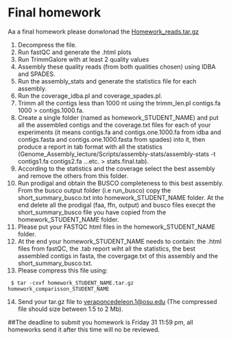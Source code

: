 # Final homework

Aa a final homework please donwlonad the [Homework_reads.tar.gz](https://osu.box.com/s/4ydgkdp2h1cygzvxkvjsg0o21x5ira9n)

1. Decompress the file.
2. Run fastQC and generate the .html plots
3. Run TrimmGalore with at least 2 quality values
4. Assembly these quality reads (from both qualities chosen) using IDBA and SPADES.
5. Run the assembly_stats and generate the statistics file for each assembly.
6. Run the coverage_idba.pl and coverage_spades.pl.
8. Trimm all the contigs less than 1000 nt using the trimm_len.pl contigs.fa 1000 > contigs.1000.fa. 
7. Create a single folder (named as homework_STUDENT_NAME) and put all the assembled contigs and the coverage.txt files for each of your experiments (it means contigs.fa and contigs.one.1000.fa
from idba and contigs.fasta and contigs.one.1000.fasta from spades) into it, then produce a report in tab format with all the statistics (Genome_Assembly_lecture/Scripts/assembly-stats/assembly-stats  -t contigs1.fa contigs2.fa ...etc. > stats.final.tab).
8. According to the statistics and the coverage select the best assembly and remove the others from this folder.
9. Run prodigal and obtain the BUSCO completeness to this best assembly.  From the busco output folder (i.e run_busco) copy the short_summary_busco.txt into homework_STUDENT_NAME folder. At the end delete all the prodigal (faa, ffn, output) and busco files execpt the short_summary_busco file you have copied from the homework_STUDENT_NAME folder.
10. Please put your FASTQC html files in the homework_STUDENT_NAME folder.
11. At the end your homework_STUDENT_NAME needs to contain: the .html files from fastQC, the .tab report wiht all the statistics, the best assembled contigs in fasta, the covergage.txt of this assembly and the short_summary_busco.txt.
12. Please compress this file using:
 
```console
 $ tar -cxvf homework_STUDENT_NAME.tar.gz homework_comparisson_STUDENT_NAME
```
14. Send your tar.gz file to veraponcedeleon.1@osu.edu (The compressed file should size between 1.5 to 2 Mb).


##The deadline to submit you homework is Friday 31 11:59 pm, all homeworks send it after this time will no be reviewed.
